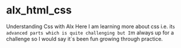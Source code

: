 # alx_html_css
Understanding Css with Alx
Here I am learning more about css i.e. it`s advanced parts which is quite challenging but I`m always up for a challenge so I would say it`s been fun growing through practice.